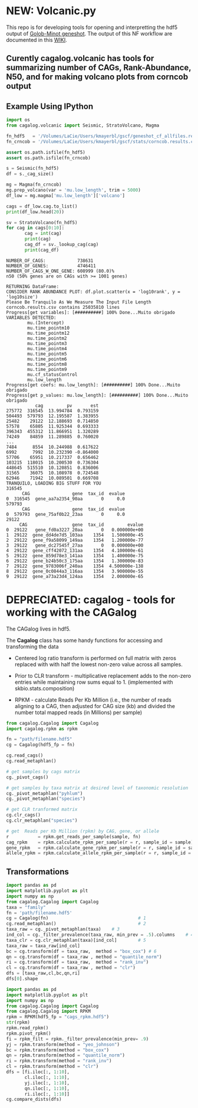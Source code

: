 # NEW: Volcanic.py

This repo is for developing tools for opening and interpretting the hdf5 output of [Golob-Minot geneshot](https://github.com/Golob-Minot/geneshot). The output of this NF workflow are documented in this [WIKI](https://github.com/Golob-Minot/geneshot/wiki/Getting-Started). 

## Curently cagalog.volcanic has tools for summarizing number of CAGs, Rank-Abundance, N50, and for making volcano plots from corncob output

## Example Using IPython
```python
import os
from cagalog.volcanic import Seismic, StratoVolcano, Magma

fn_hdf5   = '/Volumes/LaCie/Users/kmayerbl/gscf/geneshot_cf_allfiles.results.hdf5'
fn_crncob = '/Volumes/LaCie/Users/kmayerbl/gscf/stats/corncob.results.csv'

assert os.path.isfile(fn_hdf5)
assert os.path.isfile(fn_crncob)

s = Seismic(fn_hdf5)
df = s._cag_size()

mg = Magma(fn_crncob)
mg.prep_volcano(var = 'mu.low_length', trim = 5000)
df_low = mg.magma['mu.low_length']['volcano']

cags = df_low.cag.to_list()
print(df_low.head(20))

sv = StratoVolcano(fn_hdf5)
for cag in cags[0:10]:
       cag = int(cag)
       print(cag)
       cag_df = sv._lookup_cag(cag)
       print(cag_df)
```

```
NUMBER_OF_CAGS:            738631
NUMBER_OF_GENES:           4746411
NUMBER_OF_CAGS_W_ONE_GENE: 608999 (80.0)%
n50 (50% genes are on CAGs with >= 1001 genes)

RETURNING DataFrame:
CONSIDER RANK ABUNDANCE PLOT: df.plot.scatter(x = 'log10rank', y = 'log10size')
Please Be Tranquilo As We Measure The Input File Length
corncob.results.csv contains 25035810 lines
Progress[get variables]: [##########] 100% Done...Muito obrigado
VARIABLES DETECTED:
        mu.(Intercept)
        mu.time_pointm10
        mu.time_pointm12
        mu.time_pointm2
        mu.time_pointm3
        mu.time_pointm4
        mu.time_pointm5
        mu.time_pointm6
        mu.time_pointm8
        mu.time_pointm9
        mu.cf_statusControl
        mu.low_length
Progress[get coefs: mu.low_length]: [##########] 100% Done...Muito obrigado
Progress[get p_values: mu.low_length]: [##########] 100% Done...Muito obrigado
           cag         pv       est
275772  316545  13.994784  0.793159
504493  579793  12.195587  1.383955
25482    29122  12.188693  0.714850
57578    65805  11.925344  0.693333
396343  455312  11.866951  1.320289
74249    84859  11.289885  0.760020
...
7484      8554  10.244988  0.617622
6992      7992  10.232390 -0.864000
57706    65951  10.217337  0.656462
103215  118015  10.200530  0.736304
448645  515510  10.120851  0.836006
31565    36075  10.108978  0.724548
62946    71942  10.089501  0.669708
TRANQUILO, LOADING BIG STUFF FOR YOU
316545
      CAG                gene  tax_id  evalue
0  316545  gene_aa7a2354_90aa       0     0.0
579793
      CAG                gene  tax_id  evalue
0  579793  gene_75af0b22_23aa       0     0.0
29122
     CAG                 gene  tax_id         evalue
0  29122   gene_fd0a3227_20aa       0   0.000000e+00
1  29122  gene_dd4de7d5_103aa    1354   1.500000e-45
2  29122  gene_f9a58099_149aa    1354   1.200000e-77
3  29122   gene_dc27545f_27aa       0   0.000000e+00
4  29122  gene_cff42072_131aa    1354   4.100000e-61
5  29122  gene_859d78e3_141aa    1354   1.400000e-75
6  29122  gene_b24b50c3_175aa    1354   1.300000e-83
7  29122  gene_9783006f_240aa    1354  4.500000e-138
8  29122  gene_0c0844a3_116aa    1354   3.900000e-55
9  29122  gene_a73a23d4_124aa    1354   2.000000e-65
```


# DEPRECIATED: cagalog - tools for working with the CAGalog






The CAGalog lives in hdf5.

The **Cagalog** class has some handy functions for accessing and transforming the data

* Centered log ratio transform is performed on full matrix with zeros replaced with
with half the lowest non-zero value across all samples.

* Prior to CLR transform - multiplicative replacement adds to the non-zero entries
while maintaining row sums equal to 1. (implemented with skbio.stats.composition)

* RPKM - calculate Reads Per Kb Million (i.e., the number of reads aligning to
a CAG, then adjusted for CAG size (kb) and divided the number total mapped
reads (in Millions) per sample)  

```python
from cagalog.Cagalog import Cagalog
import cagalog.rpkm as rpkm

fn = "path/filename.hdf5"
cg = Cagalog(hdf5_fp = fn)

cg.read_cags()
cg.read_metaphlan()

# get samples by cags matrix
cg._pivot_cags()

# get samples by taxa matrix at desired level of taxonomic resolution
cg._pivot_metaphlan("pyhlum")
cg._pivot_metaphlan("species")

# get CLR tranformed matrix
cg.clr_cags()
cg.clr_metaphlan("species")

# get  Reads per Kb Million (rpkm) by CAG, gene, or allele
r           = rpkm.get_reads_per_sample(sample, fn)
cag_rpkm    = rpkm.calculate_rpkm_per_sample(r = r, sample_id = sample)
gene_rpkm   = rpkm.calculate_gene_rpkm_per_sample(r = r, sample_id = sample)
allele_rpkm = rpkm.calculate_allele_rpkm_per_sample(r = r, sample_id = sample)
```

## Transformations

```python
import pandas as pd
import matplotlib.pyplot as plt
import numpy as np
from cagalog.Cagalog import Cagalog
taxa = "family"
fn = 'path/filename.hdf5'
cg = Cagalog(fn)                                  # 1
cg.read_metaphlan()                               # 2
taxa_raw = cg._pivot_metaphlan(taxa)    # 3                   
ind_col = cg._filter_prevalence(taxa_raw, min_prev = .5).columns    # 4
taxa_clr = cg.clr_metaphlan(taxa)[ind_col]        # 5
taxa_raw = taxa_raw[ind_col]
bc = cg.transform(df = taxa_raw,  method = "box_cox") # 6
qn = cg.transform(df = taxa_raw , method = "quantile_norm")
ri = cg.transform(df = taxa_raw,  method = "rank_inv")
cl = cg.transform(df = taxa_raw , method = "clr")
dfs = [taxa_raw,cl,bc,qn,ri]
dfs[0].shape
```

```python
import pandas as pd
import matplotlib.pyplot as plt
import numpy as np
from cagalog.Cagalog import Cagalog
from cagalog.Cagalog import RPKM
rpkm = RPKM(hdf5_fp = "cags_rpkm.hdf5")
str(rpkm)
rpkm.read_rpkm()
rpkm.pivot_rpkm()
fi = rpkm_filt = rpkm._filter_prevalence(min_prev= .9)
yj = rpkm.transform(method = "yeo_johnson")
bc = rpkm.transform(method = "box_cox")
qn = rpkm.transform(method = "quantile_norm")
ri = rpkm.transform(method = "rank_inv")
cl = rpkm.transform(method = "clr")
dfs = [fi.iloc[:, 1:10],
       cl.iloc[:, 1:10],
       yj.iloc[:, 1:10],
       qn.iloc[:, 1:10],
       ri.iloc[:, 1:10]]
cg.compare_dists(dfs)
```
